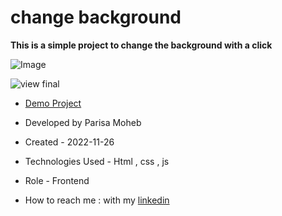 # change background

**This is a simple project  to change the background with a click**

![Image](https://github.com/user-attachments/assets/a8953f3b-dc62-4a10-a53f-d260d2eb4b7b)

![view final](https://user-images.githubusercontent.com/109727844/204102930-fac80657-4d16-4816-b476-a88e984abefe.jpg)

- [Demo Project](address)

- Developed by Parisa Moheb

- Created - 2022-11-26

- Technologies Used - Html , css , js

- Role - Frontend

- How to reach me : with my [linkedin](https://www.linkedin.com/in/Parisa-Moheb)
